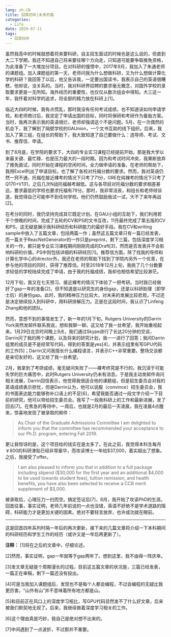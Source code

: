 ```yaml
---
lang: zh-CN
title: 回首四年|未来的路
categories:
  - Life
date: 2020-07-11
tags:
  - 回首四年
---
```

虽然我高中的时候就想着将来要科研，自主招生面试的时候也是这么说的，但直到大二下学期，我还不知道自己将来要往哪个方向走，只知道可能要争取推免资格，为此准备了一大堆加分项目。在对科研的憧憬中，2017年9月，我加入了朱通老师的课题组。加入课题组的第一天，老师问我为什么想做科研，又为什么想做计算化学的科研？我回答了以后，他又告诉我，一定要出国读书，我表示自己的英语很糟糕，他却说，没关系的。当时，我对科研界招聘的要求毫无概念，对国外学校的录取要求更是一无所知。海外经历的重要性，也仅仅从数次组会中得知。大三这一年，我怀着对科学的追求，将全部的精力放在科研上[1]。
<!--more-->

临近大四的时候，我有点慌乱，那时我没有任何考试成绩，也不知道该如何申请学校。和老师商讨后，我坚定了申请出国的目标，同时将保研和考研作为备胎方案。当时，我再次表示我的英语很烂，老师却强调这个不是问题。5月，在一次偶然的机会下，我了解到了隔壁学校的GAUnion，一个文书互助的线下组织。后来，我加入了第三组，在组长的帮助下，我大致知道了自己要做什么：选导师、考试、文书、推荐信、申请。

到了8月底，在学院的要求下，大四的专业实习课程已经提前开始，那是我大学以来最关键、最忙碌、也是压力最大的一段时期。因为和考试时间冲突，我果断放弃了推免面试，同时开始在课程的空闲时间，全力做申请的准备。在老师的帮助下，我用Excel列出了申请目标，也了解了各校对托福分数的要求。然而，我对英语仍然一窍不通，托福在接近裸考的情况下只考了71分，GRE在纯裸考的情况下只考了Q170+V131，之后几次N战托福越考越低。这与各项目对托福分数的要求相差甚远，要求最低的学校也要求托福有79分。那时，我非常沮丧，和组长和老师倾诉道，我觉得自己可能申不到任何学校。他们仍然鼓励我试一试，大不了来年再战[2]。

在考分的同时，我仍坚持完成其它既定计划。在GAU小组的互助下，我们利用若干个傍晚的时间，完成了五轮的CV和PS的文书互改，11月最终完成了第五版的CV和PS。这无疑是展示我科研经历和科研能力的最好手段。我在CV和writing sample中放入了五篇文章，包括两篇一作；虽然这五篇文章只有一篇已经发表，而一篇关于ReacNetGenerator的一作只是preprint，剩下三篇，包括深度学习相关的一作，都只是专业实习课程期间刚刚完成的Draft[3]，然而是否发表并不会影响科研的价值。PS中则包括详细的科研经历[1]。推荐信方面，除了找我的导师和计算化学中心的director外，我还在老师的帮助下找到了学院内另外一个优青，在参与他的项目的同时，获得了推荐信。时至2018年12月上旬，我挑了几个分数要求较低的学校陆续完成了申请，由于我的托福成绩，我却也相信希望比较渺茫。

12月下旬，我又在七天预习、接近裸考的情况下体验了一把考研。当时我已经做好了gap一年的准备[2]，但不知道是以研究生的身份gap，还是以科研助理（即学士后）的身份gap。此时，我的精神压力比较大，对未来的发展比较悲观，不过还是决定继续投入到科研中，用科研排解压力。正是在这段时间，我认识了Linfeng Zhang和他的团队。

然而，意想不到的事情发生了，新一年的1月下旬，Rutgers University的Darrin York突然发邮件联系我说，想和我聊一聊。这又给了我一丝希望，我开始重视起来。1月29日北京时间晚上9点，我们通过Skype进行了长达20分钟的交谈，Darrin问了我的两个课题，以及将来的研究计划，我一一进行了回答；我问Darrin组里的成员是不是经常写代码，得到的答案是yes[4]，并表示组里有写GPU代码的工作[5]；Darrin又问我擅长什么编程语言，并表示C++非常重要。整场交谈都是亲切友好的，这又给了我一丝希望。 

2月，我拿到了考研成绩，毫无疑问失败了——裸考终究是不行的。我沉浸于可能失学的巨大痛苦中，此时Rutgers University仍未有消息。于是我主动发邮件询问相关进展，Darrin回信表示，他觉得我很适合他的课题组，但是招生委员会对我的英语成绩表示担忧，但是Darrin认为，他可以说服（convince）招生委员会，我的书面表达能力能够弥补口语上的不足[6]，希望我能否通过一段文字介绍一下目前的研究，他可以带给招生委员会。我写了一段我科研上的工作和最新进展，发了回去[7]。在焦急的等待中，一周后，也就是2月的最后一天凌晨，我在凌晨4点醒来，惊喜地发现了被录取的邮件：

> As Chair of the Graduate Admissions Committee I am delighted to inform you that the committee has recommended your acceptance to our Ph.D. program, entering Fall 2019. 

更让我惊讶的是，这个项目给的钱实在是太多了。在此之前，我觉得本科生每月￥800的科研津贴已经非常豪华，而攻读博士一年给$37,000，着实超出了想象。之后，我接受了offer。

> I am also pleased to inform you that in addition to a full package including stipend ($30,000 for the first year and an additional $4,000 to be used towards student fees), tuition remission, and health benefits, you have also been selected to receive a CCB merit supplement of $3,000.

被录取后，心理压力一扫而空。搞定签证后[7]，8月，我开始了攻读PhD的生涯。回首往事，事实证明，老师几年前说的一点也没错，英语不好绝不是学术道路的阻碍，科研能力才是更加关键的因素。绝对不要轻言放弃，也许成功就在眼前。​

----
这是回首四年系列时隔一年后的再次更新，接下来的几篇文章将介绍一下本科期间的科研经历和学生工作的经历（或许又是一年后再更新了）。

**注释：**
[1]将在之后的文章中，仔细论述。

[2]然而，事实证明，gap一年就等于gap两年了。想到这里，我不由得一阵庆幸。

[3]发文章无疑是个周期漫长的过程。目前这五篇文章的状况是，三篇已经发表，一篇正在审稿，剩下一篇还没有投出。

[4]可是当我加入课题组后，发现也不是每个人都会编程，不过会编程的无疑比我更厉害。“山外有山”并不意味着​所有地方都是山。

[5]和目前正在风口上的深度学习相比，写GPU代码显然发不了什么好文章，后来被我们默契地无视了。后来，我继续​做着深度学习相关的工作。

[6]这个理由真是巧妙，我自己是绝对想不出来的。

[7]中间遇到了一点波折，不过那并不重要。

